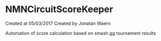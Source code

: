# NMNCircuitScoreKeeper
Created at 05/03/2017
Created by Jonatan Waern

Automation of score calculation based on smash.gg tournament results